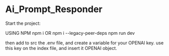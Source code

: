 # Ai_Prompt_Responder
Start the project:

USING NPM
npm i OR npm i --legacy-peer-deps
npm run dev

then add to src the .env file, and create a variable for your OPENAI key.
use this key on the index file, and insert it OPENAI object.
